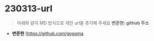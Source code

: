# 230313-url
> 아래와 같이 MD 방식으로 개인 url을 추가해 주세요
> **변준현: github 주소**

* **변준현** [https://github.com/gogoma
